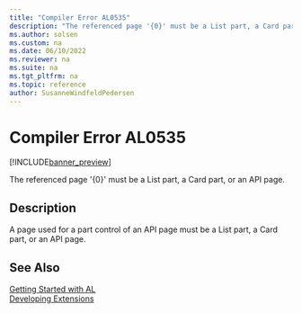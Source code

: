 ```yaml
---
title: "Compiler Error AL0535"
description: "The referenced page '{0}' must be a List part, a Card part, or an API page."
ms.author: solsen
ms.custom: na
ms.date: 06/10/2022
ms.reviewer: na
ms.suite: na
ms.tgt_pltfrm: na
ms.topic: reference
author: SusanneWindfeldPedersen
---
```

[//]: # (START>DO_NOT_EDIT)
[//]: # (IMPORTANT:Do not edit any of the content between here and the END>DO_NOT_EDIT.)
[//]: # (Any modifications should be made in the .xml files in the ModernDev repo.)
# Compiler Error AL0535

[!INCLUDE[banner_preview](../includes/banner_preview.md)]

The referenced page '{0}' must be a List part, a Card part, or an API page.

## Description
A page used for a part control of an API page must be a List part, a Card part, or an API page.  

[//]: # (IMPORTANT: END>DO_NOT_EDIT)
## See Also  
[Getting Started with AL](../devenv-get-started.md)  
[Developing Extensions](../devenv-dev-overview.md)  